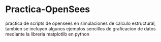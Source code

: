 # Practica-OpenSees
practica de scripts de opensees en simulaciones de calculo estructural, tambien se incluyen algunos ejemplos sencillos de graficacion de datos mediante la libreria matplotlib en python
